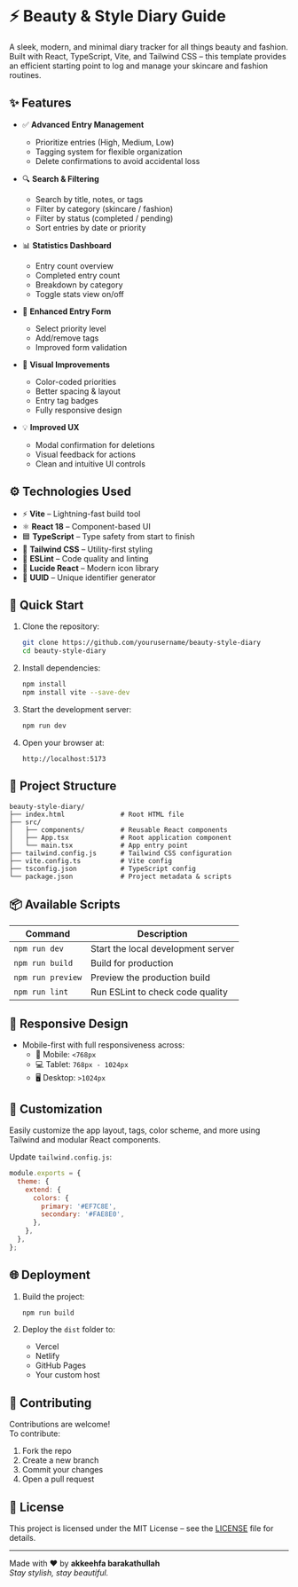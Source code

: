 # ⚡ Beauty & Style Diary Guide

A sleek, modern, and minimal diary tracker for all things beauty and fashion. Built with React, TypeScript, Vite, and Tailwind CSS – this template provides an efficient starting point to log and manage your skincare and fashion routines.


## ✨ Features

- ✅ **Advanced Entry Management**
  - Prioritize entries (High, Medium, Low)
  - Tagging system for flexible organization
  - Delete confirmations to avoid accidental loss

- 🔍 **Search & Filtering**
  - Search by title, notes, or tags
  - Filter by category (skincare / fashion)
  - Filter by status (completed / pending)
  - Sort entries by date or priority

- 📊 **Statistics Dashboard**
  - Entry count overview
  - Completed entry count
  - Breakdown by category
  - Toggle stats view on/off

- 📝 **Enhanced Entry Form**
  - Select priority level
  - Add/remove tags
  - Improved form validation

- 💄 **Visual Improvements**
  - Color-coded priorities
  - Better spacing & layout
  - Entry tag badges
  - Fully responsive design

- 💡 **Improved UX**
  - Modal confirmation for deletions
  - Visual feedback for actions
  - Clean and intuitive UI controls

## ⚙️ Technologies Used

- ⚡ **Vite** – Lightning-fast build tool  
- ⚛️ **React 18** – Component-based UI  
- 🟦 **TypeScript** – Type safety from start to finish  
- 🎨 **Tailwind CSS** – Utility-first styling  
- 🧹 **ESLint** – Code quality and linting  
- 💎 **Lucide React** – Modern icon library  
- 🔑 **UUID** – Unique identifier generator  

## 🚀 Quick Start

1. Clone the repository:
   ```bash
   git clone https://github.com/yourusername/beauty-style-diary
   cd beauty-style-diary
   ```

2. Install dependencies:
   ```bash
   npm install
   npm install vite --save-dev
   ```

3. Start the development server:
   ```bash
   npm run dev
   ```

4. Open your browser at:
   ```
   http://localhost:5173
   ```

## 📁 Project Structure

```
beauty-style-diary/
├── index.html              # Root HTML file
├── src/
│   ├── components/         # Reusable React components
│   ├── App.tsx             # Root application component
│   └── main.tsx            # App entry point
├── tailwind.config.js      # Tailwind CSS configuration
├── vite.config.ts          # Vite config
├── tsconfig.json           # TypeScript config
└── package.json            # Project metadata & scripts
```

## 📦 Available Scripts

| Command          | Description                         |
|------------------|-------------------------------------|
| `npm run dev`    | Start the local development server  |
| `npm run build`  | Build for production                |
| `npm run preview`| Preview the production build        |
| `npm run lint`   | Run ESLint to check code quality    |

## 📱 Responsive Design

- Mobile-first with full responsiveness across:
  - 📱 Mobile: `<768px`
  - 💻 Tablet: `768px - 1024px`
  - 🖥️ Desktop: `>1024px`

## 🎨 Customization

Easily customize the app layout, tags, color scheme, and more using Tailwind and modular React components.

Update `tailwind.config.js`:
```js
module.exports = {
  theme: {
    extend: {
      colors: {
        primary: '#EF7C8E',
        secondary: '#FAE8E0',
      },
    },
  },
};
```

## 🌐 Deployment

1. Build the project:
   ```bash
   npm run build
   ```

2. Deploy the `dist` folder to:
   - Vercel
   - Netlify
   - GitHub Pages
   - Your custom host

## 🤝 Contributing

Contributions are welcome!  
To contribute:

1. Fork the repo  
2. Create a new branch  
3. Commit your changes  
4. Open a pull request  

## 📄 License

This project is licensed under the MIT License – see the [LICENSE](LICENSE) file for details.

---

Made with ❤️ by **akkeehfa barakathullah**  
_Stay stylish, stay beautiful._
